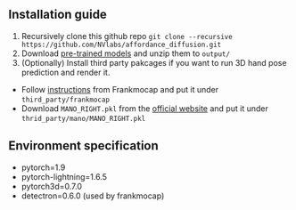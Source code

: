 ## Installation guide
1. Recursively clone this github repo `git clone --recursive https://github.com/NVlabs/affordance_diffusion.git`
1. Download [pre-trained models]() and unzip them to `output/`
1. (Optionally) Install third party pakcages  if you want to run 3D hand pose prediction and render it.
- Follow [instructions](https://github.com/facebookresearch/frankmocap/blob/main/docs/INSTALL.md) from Frankmocap and put it under `third_party/frankmocap` 
- Download `MANO_RIGHT.pkl` from the [official website](https://mano.is.tue.mpg.de/) and put it under `thrid_party/mano/MANO_RIGHT.pkl`


## Environment specification
- pytorch=1.9
- pytorch-lightning=1.6.5
- pytorch3d=0.7.0
- detectron=0.6.0 (used by frankmocap)
